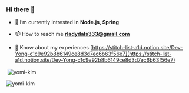 ### Hi there 👋



- 🌱 I’m currently intrested in **Node.js, Spring**

- 📫 How to reach me **rladydals333@gmail.com**

- 📄 Know about my experiences [https://stitch-list-a1d.notion.site/Dev-Yong-c1c9e92b8b6149ce8d3d7ec6b63f56e7](https://stitch-list-a1d.notion.site/Dev-Yong-c1c9e92b8b6149ce8d3d7ec6b63f56e7)


<p>&nbsp;<img align="center" src="https://github-readme-stats.vercel.app/api?username=yomi-kim&show_icons=true&locale=en" alt="yomi-kim" /></p>

<p><img align="left" src="https://github-readme-stats.vercel.app/api/top-langs?username=yomi-kim&show_icons=true&locale=en&layout=compact" alt="yomi-kim" /></p>


